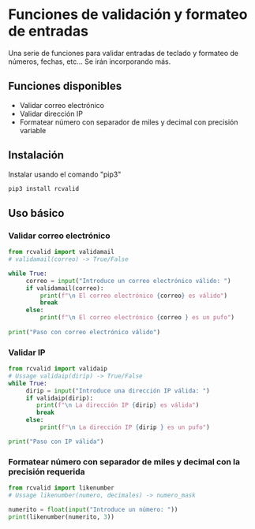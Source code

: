 # Funciones de validación y formateo de entradas

Una serie de funciones para validar entradas de teclado y formateo de números, fechas, etc...  Se irán incorporando más.

## Funciones disponibles 

- Validar correo electrónico
- Validar dirección IP
- Formatear número con separador de miles y decimal con precisión variable

## Instalación

Instalar usando el comando "pip3"

```python
pip3 install rcvalid
```


## Uso básico

### Validar correo electrónico
```python
from rcvalid import validamail
# validamail(correo) -> True/False

while True:
     correo = input("Introduce un correo electrónico válido: ")
     if validamail(correo):
         print(f"\n El correo electrónico {correo} es válido")
         break
     else:
         print(f"\n El correo electrónico {correo } es un pufo")
 
print("Paso con correo electrónico válido")
```

### Validar IP

```python
from rcvalid import validaip
# Ussage validaip(dirip) -> True/False
while True:
     dirip = input("Introduce una dirección IP válida: ")
     if validaip(dirip):
        print(f"\n La dirección IP {dirip} es válida")
        break
     else:
         print(f"\n La dirección IP {dirip } es un pufo")

print("Paso con IP válida")

```

### Formatear número con separador de miles y decimal con la precisión requerida


```python
from rcvalid import likenumber
# Ussage likenumber(numero, decimales) -> numero_mask

numerito = float(input("Introduce un número: "))
print(likenumber(numerito, 3))

```

